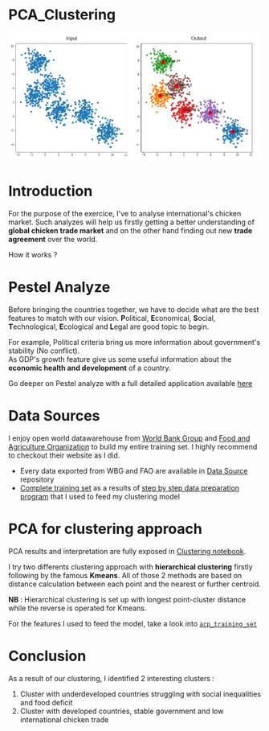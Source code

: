 # PCA_Clustering

![illustration](Images/1_nykOoMQpu9GiODUU48Aesg.png)

# Introduction

For the purpose of the exercice, I've to analyse international's chicken market.
Such analyzes will help us firstly getting a better understanding 
of **global chicken trade market** and on the other hand finding out new **trade agreement** over the world. 

How it works ?

# Pestel Analyze

Before bringing the countries together, we have to decide what are the best features to match with our vision.
**P**olitical, **E**conomical, **S**ocial, **T**echnological, **E**cological and **L**egal are good topic to begin. 

For example, Political criteria bring us more information about government's stability (No conflict).  
As GDP's growth feature give us some useful information about the **economic health and development** of a country.

Go deeper on Pestel analyze with a full detailed application available [here](https://github.com/marcadeant/PCA_Clustering/blob/main/Notebooks/Data%20Cleaning.ipynb)

# Data Sources

I enjoy open world datawarehouse from [World Bank Group](https://www.worldbank.org/en/home) and [Food and Agriculture Organization](https://www.fao.org/home/en) to build my entire training set.
I highly recommend to checkout their website as I did. 

* Every data exported from WBG and FAO are available in [Data Source](https://github.com/marcadeant/PCA_Clustering/tree/main/Data%20Source) repository
* [Complete training set]() as a results of [step by step data preparation program](https://github.com/marcadeant/PCA_Clustering/blob/main/Notebooks/Data%20Cleaning.ipynb) that I used to feed my clustering model

# PCA for clustering approach

PCA results and interpretation are fully exposed in [Clustering notebook](https://github.com/marcadeant/PCA_Clustering/blob/main/Notebooks/Clustering.ipynb).

I try two differents clustering approach with **hierarchical clustering** firstly following by the famous **Kmeans**.
All of those 2 methods are based on distance calculation between each point and the nearest or further centroid.

**NB** : Hierarchical clustering is set up with longest point-cluster distance while the reverse is operated for Kmeans.

For the features I used to feed the model, take a look into [``acp_training_set``](https://github.com/marcadeant/PCA_Clustering/tree/main/Data%20set)

# Conclusion

As a result of our clustering, I identified 2 interesting clusters :
1. Cluster with underdeveloped countries struggling with social inequalities and food deficit
2. Cluster with developed countries, stable government and low international chicken trade  


